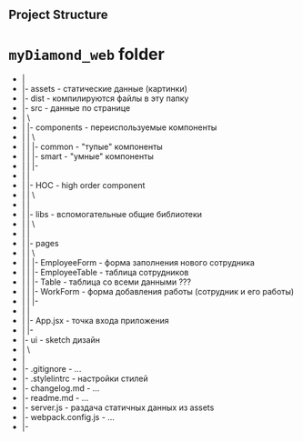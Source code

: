 ## Project Structure

# `myDiamond_web` folder
* |
* |- assets - статические данные (картинки)
* |- dist - компилируются файлы в эту папку
* |- src - данные по странице
* | \
* |  |- components - переиспользуемые компоненты
* |  | \
* |  |  |- common - "тупые" компоненты
* |  |  |- smart - "умные" компоненты
* |  |  |-
* |  |
* |  |- HOC - high order component
* |  |  \
* |  |
* |  |- libs - вспомогательные общие библиотеки
* |  |  \
* |  |
* |  |- pages
* |  | \
* |  |  |- EmployeeForm - форма заполнения нового сотрудника
* |  |  |- EmployeeTable - таблица сотрудников
* |  |  |- Table - таблица со всеми данными ???
* |  |  |- WorkForm - форма добавления работы (сотрудник и его работы)
* |  |  |-
* |  |
* |  |- App.jsx - точка входа приложения
* |  |-
* |- ui - sketch дизайн
* | \
* |
* |- .gitignore - ...
* |- .stylelintrc - настройки стилей
* |- changelog.md - ...
* |- readme.md - ...
* |- server.js - раздача статичных данных из assets
* |- webpack.config.js - ...
* |-